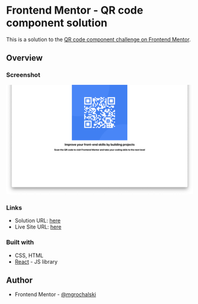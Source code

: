 # Frontend Mentor - QR code component solution

This is a solution to the [QR code component challenge on Frontend Mentor](https://www.frontendmentor.io/challenges/qr-code-component-iux_sIO_H). 

## Overview

### Screenshot

![](./screenshot.png)

### Links

- Solution URL: [here](https://your-solution-url.com)
- Live Site URL: [here](https://your-live-site-url.com)

### Built with

- CSS, HTML
- [React](https://reactjs.org/) - JS library

## Author

- Frontend Mentor - [@mgrochalski](https://www.frontendmentor.io/profile/mgrochalski)

